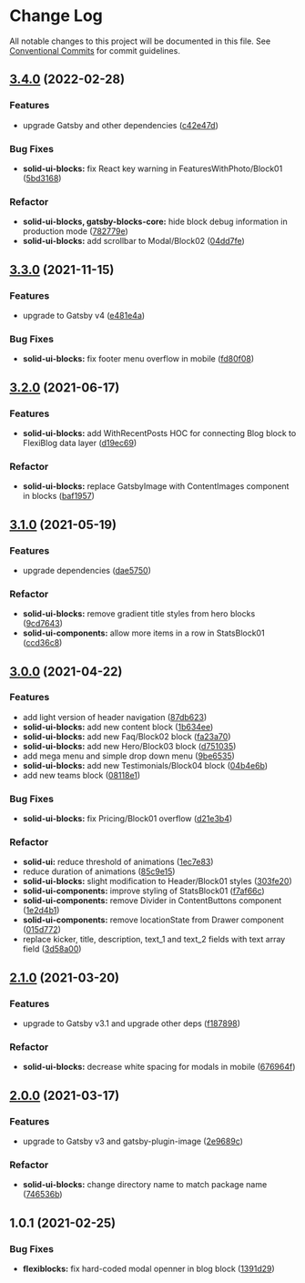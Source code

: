 # Change Log

All notable changes to this project will be documented in this file.
See [Conventional Commits](https://conventionalcommits.org) for commit guidelines.

## [3.4.0](https://github.com/ElegantStack/gatsby-themes/compare/@elegantstack/solid-ui-blocks@3.3.0...@elegantstack/solid-ui-blocks@3.4.0) (2022-02-28)


### Features

* upgrade Gatsby and other dependencies ([c42e47d](https://github.com/ElegantStack/gatsby-themes/commit/c42e47d5aea6364d7671bf5f75fbed7cee431c73))


### Bug Fixes

* **solid-ui-blocks:** fix React key warning in FeaturesWithPhoto/Block01 ([5bd3168](https://github.com/ElegantStack/gatsby-themes/commit/5bd316899ed0a4fc23968f9b56a4556cbf9a291e))


### Refactor

* **solid-ui-blocks, gatsby-blocks-core:** hide block debug information in production mode ([782779e](https://github.com/ElegantStack/gatsby-themes/commit/782779e8ba0997d1159cc745f4f07035fde9bd6f))
* **solid-ui-blocks:** add scrollbar to Modal/Block02 ([04dd7fe](https://github.com/ElegantStack/gatsby-themes/commit/04dd7fe6a947d0fd031b8411d36f7244e76ff57e))




## [3.3.0](https://gitlab.com/alimoosavi15/gatsby-theme-flexiblog/compare/@elegantstack/solid-ui-blocks@3.2.0...@elegantstack/solid-ui-blocks@3.3.0) (2021-11-15)


### Features

* upgrade to Gatsby v4 ([e481e4a](https://gitlab.com/alimoosavi15/gatsby-theme-flexiblog/commit/e481e4ab705d20c9d3daf3b2048f29eef308f420))


### Bug Fixes

* **solid-ui-blocks:** fix footer menu overflow in mobile ([fd80f08](https://gitlab.com/alimoosavi15/gatsby-theme-flexiblog/commit/fd80f080097da9596cd103ff521a6c3045c9f706))




## [3.2.0](https://gitlab.com/alimoosavi15/gatsby-theme-flexiblog/compare/@elegantstack/solid-ui-blocks@3.1.0...@elegantstack/solid-ui-blocks@3.2.0) (2021-06-17)


### Features

* **solid-ui-blocks:** add WithRecentPosts HOC for connecting Blog block to FlexiBlog data layer ([d19ec69](https://gitlab.com/alimoosavi15/gatsby-theme-flexiblog/commit/d19ec69409a67aeafba838169d58c4d7cc5aa858))


### Refactor

* **solid-ui-blocks:** replace GatsbyImage with ContentImages component in blocks ([baf1957](https://gitlab.com/alimoosavi15/gatsby-theme-flexiblog/commit/baf19572165e88503291ff29a1a68b01c6f99b5c))




## [3.1.0](https://gitlab.com/alimoosavi15/gatsby-theme-flexiblog/compare/@elegantstack/solid-ui-blocks@3.0.0...@elegantstack/solid-ui-blocks@3.1.0) (2021-05-19)


### Features

* upgrade dependencies ([dae5750](https://gitlab.com/alimoosavi15/gatsby-theme-flexiblog/commit/dae57508db7811d0a33ceeb53d57f9b680196f37))


### Refactor

* **solid-ui-blocks:** remove gradient title styles from hero blocks ([9cd7643](https://gitlab.com/alimoosavi15/gatsby-theme-flexiblog/commit/9cd7643ec112dd3ed6e4ffb234db44ea57bcf8f1))
* **solid-ui-components:** allow more items in a row in StatsBlock01 ([ccd36c8](https://gitlab.com/alimoosavi15/gatsby-theme-flexiblog/commit/ccd36c8f224f6f626f8c971db1359e21df6abdfe))




## [3.0.0](https://gitlab.com/alimoosavi15/gatsby-theme-flexiblog/compare/@elegantstack/solid-ui-blocks@2.1.0...@elegantstack/solid-ui-blocks@3.0.0) (2021-04-22)


### Features

* add light version of header navigation ([87db623](https://gitlab.com/alimoosavi15/gatsby-theme-flexiblog/commit/87db623ed7681b22d8bd84984ea61567676bd08c))
* **solid-ui-blocks:** add new content block ([1b634ee](https://gitlab.com/alimoosavi15/gatsby-theme-flexiblog/commit/1b634eede88974d3a8db80f51ce8a6045a39b1ca))
* **solid-ui-blocks:** add new Faq/Block02 block ([fa23a70](https://gitlab.com/alimoosavi15/gatsby-theme-flexiblog/commit/fa23a7070f46dc77937c12ae18118d3f8abef766))
* **solid-ui-blocks:** add new Hero/Block03 block ([d751035](https://gitlab.com/alimoosavi15/gatsby-theme-flexiblog/commit/d7510356008f1aa976e6e62448ec8e24b9792f91))
* add mega menu and simple drop down menu ([9be6535](https://gitlab.com/alimoosavi15/gatsby-theme-flexiblog/commit/9be65354abde0e6801a64492f12e303a1e118484))
* **solid-ui-blocks:** add new Testimonials/Block04 block ([04b4e6b](https://gitlab.com/alimoosavi15/gatsby-theme-flexiblog/commit/04b4e6b66b124f2f533b894c4e3de76477a3b62c))
* add new teams block ([08118e1](https://gitlab.com/alimoosavi15/gatsby-theme-flexiblog/commit/08118e138acb66cd39c172ac240b42542ef20673))


### Bug Fixes

* **solid-ui-blocks:** fix Pricing/Block01 overflow ([d21e3b4](https://gitlab.com/alimoosavi15/gatsby-theme-flexiblog/commit/d21e3b43539f4868ec47eddaf03e3eeefb22cc8e))


### Refactor

* **solid-ui:** reduce threshold of animations ([1ec7e83](https://gitlab.com/alimoosavi15/gatsby-theme-flexiblog/commit/1ec7e83cbca4bb39767ecccf65c1b6d7c4d35019))
* reduce duration of animations ([85c9e15](https://gitlab.com/alimoosavi15/gatsby-theme-flexiblog/commit/85c9e157188e1e4e19e65188f3256c9dc5d6181d))
* **solid-ui-blocks:** slight modification to Header/Block01 styles ([303fe20](https://gitlab.com/alimoosavi15/gatsby-theme-flexiblog/commit/303fe2095f8ffd58833b96bedfcda40e81acdc12))
* **solid-ui-components:** improve styling of StatsBlock01 ([f7af66c](https://gitlab.com/alimoosavi15/gatsby-theme-flexiblog/commit/f7af66c82663758efc1914ad8d9ac53d1f01d7cf))
* **solid-ui-components:** remove Divider in ContentButtons component ([1e2d4b1](https://gitlab.com/alimoosavi15/gatsby-theme-flexiblog/commit/1e2d4b184e06f09b524bf72de087aef5dec18e1e))
* **solid-ui-components:** remove locationState from Drawer component ([015d772](https://gitlab.com/alimoosavi15/gatsby-theme-flexiblog/commit/015d772dd5d708347edb51d212a6e5a25f9938b3))
* replace kicker, title, description, text_1 and text_2 fields with text array field ([3d58a00](https://gitlab.com/alimoosavi15/gatsby-theme-flexiblog/commit/3d58a00ecf4cfd40e904c6428904178b6e596ac7))




## [2.1.0](https://gitlab.com/alimoosavi15/gatsby-theme-flexiblog/compare/@elegantstack/solid-ui-blocks@2.0.0...@elegantstack/solid-ui-blocks@2.1.0) (2021-03-20)


### Features

* upgrade to Gatsby v3.1 and upgrade other deps ([f187898](https://gitlab.com/alimoosavi15/gatsby-theme-flexiblog/commit/f187898cd7cae9827c2290fc5906574de894b75f))


### Refactor

* **solid-ui-blocks:** decrease white spacing for modals in mobile ([676964f](https://gitlab.com/alimoosavi15/gatsby-theme-flexiblog/commit/676964f4a6b8c4e42877df4da5dc727d23a798ea))




## [2.0.0](https://gitlab.com/alimoosavi15/gatsby-theme-flexiblog/compare/@elegantstack/solid-ui-blocks@1.0.1...@elegantstack/solid-ui-blocks@2.0.0) (2021-03-17)

### Features

- upgrade to Gatsby v3 and gatsby-plugin-image ([2e9689c](https://gitlab.com/alimoosavi15/gatsby-theme-flexiblog/commit/2e9689cc5fccf1af4f84ca051809eafccce08d11))

### Refactor

- **solid-ui-blocks:** change directory name to match package name ([746536b](https://gitlab.com/alimoosavi15/gatsby-theme-flexiblog/commit/746536b842450eeefef360b176013178d9d1d18d))

## 1.0.1 (2021-02-25)

### Bug Fixes

- **flexiblocks:** fix hard-coded modal openner in blog block ([1391d29](https://gitlab.com/alimoosavi15/gatsby-theme-flexiblog/commit/1391d290a1c51c4a5a0b97c93bfe6ba72a3fd24a))
